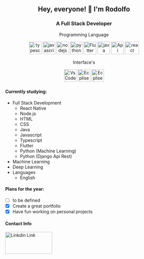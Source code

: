 <h2 align="center">Hey, everyone! 👋 I'm Rodolfo</h2>

<h3 align="center">A Full Stack Developer </h3>

<p align="center">Programming Language</p>
<p align="center">
  <img src="https://seeklogo.com/images/T/typescript-logo-B29A3F462D-seeklogo.com.png" alt="typescript" width="40" height="40"/>
  <img src="https://upload.wikimedia.org/wikipedia/commons/thumb/9/99/Unofficial_JavaScript_logo_2.svg/600px-Unofficial_JavaScript_logo_2.svg.png" alt="javascript" width="40" height="40"/>
  <img src="https://nodejs.org/static/images/logos/nodejs-new-pantone-black.svg" alt="nodejs" width="40" height="40"/>
  <img src="https://upload.wikimedia.org/wikipedia/commons/thumb/c/c3/Python-logo-notext.svg/600px-Python-logo-notext.svg.png" alt="python" width="40" height="40"/>
  <img src="https://www.kindpng.com/picc/m/355-3557482_flutter-logo-png-transparent-png.png" alt="Flutter" width="40" height="40"/>
<img src="https://tse4.mm.bing.net/th?id=OIP.dLQRjUReUmbA67NWhT_uVQHaHa&pid=Api&P=0&w=300&h=300" alt="java" width="40" height="40"/>
<img src="https://tse3.mm.bing.net/th?id=OIP.neH7oLSss87jNaoQQIch4wAAAA&pid=Api&P=0&w=300&h=300" alt="Api" width="40" height="40"/>
<img src="https://seeklogo.com/images/R/react-logo-7B3CE81517-seeklogo.com.png" alt="react" width="45" height="40"/>
</p>
<p align="center">Interface's</p>
<p align="center"><img src="https://cdn.jsdelivr.net/gh/chocolatey-community/chocolatey-coreteampackages@00a000c7e5d8cc0d8416468e164eef281f843bff/icons/vscode.png" alt="VsCode" width="40" height="40"/>
<img src="https://tse1.mm.bing.net/th?id=OIP.8OYJYqaCkzrgt4XiNN5j3wHaHa&pid=Api&P=0&w=300&h=300" alt="Ecplise" width="40" height="40"/>
<img src="https://tse4.mm.bing.net/th?id=OIP.oKzaQU8S4g6lRQKKyAvNjAAAAA&pid=Api&P=0&w=300&h=300" alt="Ecplise" width="40" height="40"/>

</p>

#### Currently studying:

* Full Stack Development
  + React Native
  + Node.js
  + HTML
  + CSS
  + Java
  + Javascript
  + Typescript
  + Flutter
  + Python (Machine Learning)
  + Python (Django Api Rest)
* Machine Learning
* Deep Learning
* Languages
  + English

#### Plans for the year:

* [ ] to be defined
* [x] Create a great portfolio
* [x] Have fun working on personal projects

#### Contact Info

<a href="mailto:linduxico@gmail.com">
<img src="https://vignette.wikia.nocookie.net/logopedia/images/7/7f/GmailIconFromOlderAndroid.png/revision/latest/scale-to-width-down/185?cb=20170312212902" alt="Linkdin Link" width=150" height="70"></a>
